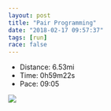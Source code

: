 ```yaml
---
layout: post
title: "Pair Programming"
date: "2018-02-17 09:57:37"
tags: [run]
race: false
---
```

<ul>
 <li>Distance: 6.53mi</li>
 <li>Time: 0h59m22s</li>
 <li>Pace: 09:05</li>
</ul>

<img src='https://maps.googleapis.com/maps/api/staticmap?maptype=roadmap&path=enc:ehrwFbiubMaAl[uo@y@gIcEmm@gGqGbDcI]wMsDez@yi@iCwHaYuRuTqFvDvC`CsBlKrE|YnSdElIpG|E`j@b]`VjGr[sAl_@xFbItDze@vBxCaDbDRjB}Z&key=AIzaSyC1MId7bFpkLXNAaYhBSTb8jLyiSqzbDtM&size=800x800'>
